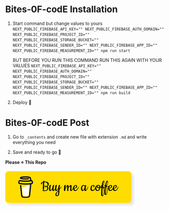 # Bites-0F-codE Installation

1. Start command but change values to yours ``NEXT_PUBLIC_FIREBASE_API_KEY="" NEXT_PUBLIC_FIREBASE_AUTH_DOMAIN="" NEXT_PUBLIC_FIREBASE_PROJECT_ID="" NEXT_PUBLIC_FIREBASE_STORAGE_BUCKET="" NEXT_PUBLIC_FIREBASE_SENDER_ID="" NEXT_PUBLIC_FIREBASE_APP_ID="" NEXT_PUBLIC_FIREBASE_MEASUREMENT_ID="" npm run start``

    BUT BEFORE YOU RUN THIS COMMAND RUN THIS AGAIN WITH YOUR VALUES ``NEXT_PUBLIC_FIREBASE_API_KEY="" NEXT_PUBLIC_FIREBASE_AUTH_DOMAIN="" NEXT_PUBLIC_FIREBASE_PROJECT_ID="" NEXT_PUBLIC_FIREBASE_STORAGE_BUCKET="" NEXT_PUBLIC_FIREBASE_SENDER_ID="" NEXT_PUBLIC_FIREBASE_APP_ID="" NEXT_PUBLIC_FIREBASE_MEASUREMENT_ID="" npm run build``

2. Deploy 👋

# Bites-0F-codE Post

1. Go to ``_contents`` and create new file with extension ``.md`` and write everything you need

2. Save and ready to go 👋

**Please ⭐️ This Repo**

[<img src="https://raw.githubusercontent.com/vemorr/chatty/main/Images/snapshot-bmc-button.png">](https://buymeacoffee.com/vemorrr)
